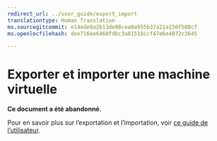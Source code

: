 ```yaml
---
redirect_url: ../user_guide/export_import
translationtype: Human Translation
ms.sourcegitcommit: e14ede0a2b13de08cea0a955b37a21a150fb88cf
ms.openlocfilehash: dee716ee6468fdbc3a81518ccf47e6e4072c3645

---
```


# Exporter et importer une machine virtuelle 

**Ce document a été abandonné.**

Pour en savoir plus sur l’exportation et l’importation, voir [ce guide de l’utilisateur](../user_guide/export_import.md).



<!--HONumber=Jun16_HO4-->


